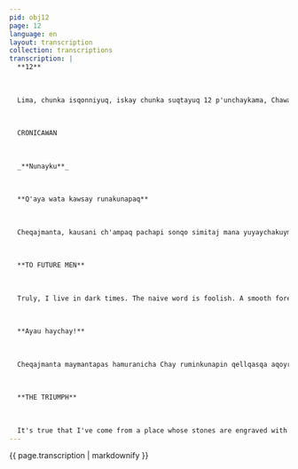 ```yaml
---
pid: obj12
page: 12
language: en
layout: transcription
collection: transcriptions
transcription: |
  **12**
  
  
  
  Lima, chunka isqonniyuq, iskay chunka suqtayuq 12 p'unchaykama, Chawa Warki killa 1975
  
  
  
  CRONICAWAN
  
  
  
  _**Nunayku**_
  
  
  
  **Q'aya wata kawsay runakunapaq**
  
  
  
  Cheqajmanta, kausani ch'ampaq pachapi sonqo simitaj mana yuyaychakuymanta. Llipillaj mat'iqa mana runa kayniyujmi. Asiy kausajqa manaraqmi uyarinchu ancho manchay willayta, manaraqmi pituchachinkuchu. Ima pacha kausaycha kayqa Sach'a mallkimanta rimayqa runa ñak'ay hinan Chayqa mana rimariymi millay huchallikunamanta. Chay purij runa k'ijlu Chay purij runa k'ijllupi qasi qasillamanta Khunpankuna tarinqakuchu maskhajtinku. Cheqajmi, mikhusqayta llank'apakuniraq Ichaqa iñiwankichischa kaymi chiripallamanta Ima ruwasqaypas manan kamachichu hilly ragrapu mikhunaypaq pisipaymantan qespemuni. (Samiy tukurukunman chayqa chinkapuymancha karqan). Niwankutaq: "Allinta mikhuy sumajta ch'onqay!" "Q'ochukuy qollqeykiwan!" Ichaqa Imaynatataj noqalla mikhuymanri noqalla ch'unqaymanri? Yarqasqaq mikhunanta qechuni simiyman apakunaypaq chaymanta qeroytaq unu aswan ch'akiymanta wañuj runapaj kanman? Chaymanta, aswanmanta, mikhunitaq ch'onqallanitaq. Aswanmanta, qhapaj yuyayniyoq kayta munayman mauk'a p'atarakunan qhapaj yuyayta yachachikun teqsi auqaymanta ayqespa kausaspa mana sayway q'eqenta usuripi pisi tuylla pacha kausayta ch'ajwaymanta qespesqa Haych'a mana allinta allin sóngo kutichiyta, mana munayninchis hunt'aqmi qhapaj yuyaychakuyqa chaymantataj qonqarapullanchistaq: chaymi qhapaq yuyay; Ichaqa, manan kayta ruwayta atiymanchu; cheqajmanta, kausani ch'ampaq pacha kausaypi. Qhapaj llajtakunaman chayamurani ch'aqway pacha kausaypi runalla apu kamachi kaqtin. Qharikunawan hunt'ayukurani wanakay kausay pachakunapi Chaymanta paykunawan ankayllikurayku. Klaynatan kausapakurani. Teqsimuyupi pacha kausay chaskisqayta
  
  
  
  **TO FUTURE MEN**
  
  
  
  Truly, I live in dark times. The naive word is foolish. A smooth forehead reveals insensitivity. He who laughs has not heard the terrible news yet, yet to reach him. What times are these when talking about trees is almost a crime. Because it means remaining silent about so much treachery! That man who walks quietly down the street, will his friends find him when they need him? It's true I still earn a living. But believe me, it's pure chance. Nothing I do gives me the right to gorge myself. By chance I have escaped. (If my luck were to end, I would be lost) They tell me "Eat and drink!" "Enjoy what you have!" But how can I eat and drink if I take away what I eat from the hungry and my glass of water is needed by the thirsty? And yet, I eat and drink. I would like to be wise too. The old books explain wisdom! To withdraw from the struggles of the world and pass our short time without worries. To free oneself from violence. To give good for evil! Not to indulge desires and even to forget them: such is wisdom. But I cannot do any of this; truly I live in dark times. I came to the cities in times of disorder, when man reigned. I mingled among men in times of rebellion, and I rebelled against them. Thus I spent the time allotted to me on earth. BERTOLDT BRECHT
  
  
  
  **Ayau haychay!**
  
  
  
  Cheqajmanta maymantapas hamuranicha Chay ruminkunapin qellqasqa aqoyrij samanpakunan chaymanta cheqajmantas qellqamujtiy phutiyta apamuwan llakisqa yuyarikunata imaynamanta ñujñu p'enqaykunamanta. Kanitajmi kachi pisi runa masiykuna hina, ichataj amachakuni willka apuskikunaymanta tharqe illapankunamanta chaymanta llasaymantawan panpa k'uchupi churasqa imayna atipasqa hina. Cheqajmantan kay tukuy willay, churanitaj ch'ampaq ch'isitapas, kay qellqakunata ima qhawachinaypaq, kay qellqakunata, haychay mutmu kanaypaj huj pachamanta.
  
  
  
  **THE TRIUMPH**
  
  
  
  It's true that I've come from a place whose stones are engraved with signs of disaster, and it's true that writing this brought me a touch of bitterness, some candid shame. It's true that I'm as weak as so many, but that I defend myself against my ancestors, against their harsh and heavy weapons, laid down in defeat. All this is true; I write these lines to prove it, one random night when I hope to be the triumphant sprout of another life. SEBASTIAN SALAZAR BONDY
---
```


{{ page.transcription | markdownify }}
